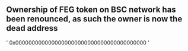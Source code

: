 ## Ownership of FEG token on BSC network has been renounced, as such the owner is now the dead address

' 0x0000000000000000000000000000000000000000 '

